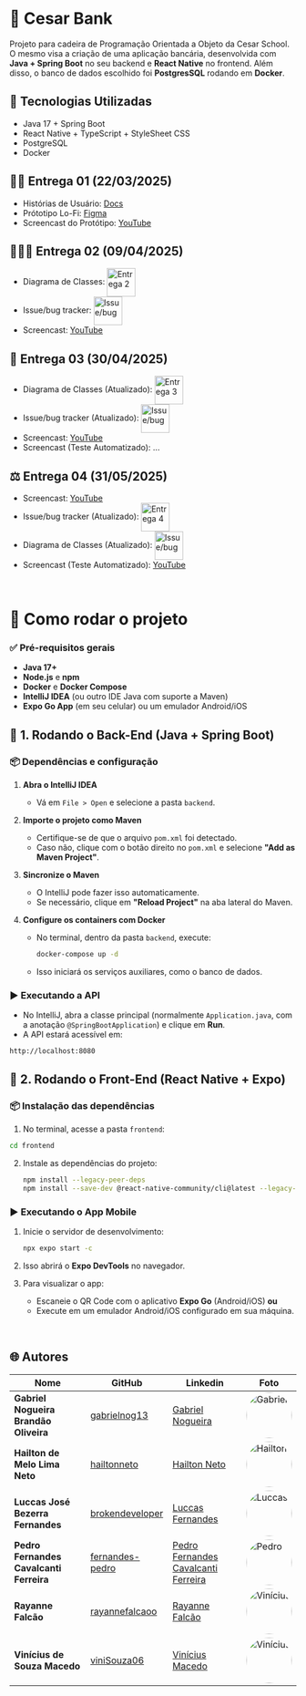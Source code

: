 # 📒 Cesar Bank

Projeto para cadeira de Programação Orientada a Objeto da Cesar School. O mesmo visa a criação de uma aplicação bancária, desenvolvida com **Java + Spring Boot** no seu backend e **React Native** no frontend. Além disso, o banco de dados escolhido foi **PostgresSQL** rodando em **Docker**.

## 🚀 Tecnologias Utilizadas
- Java 17 + Spring Boot
- React Native + TypeScript + StyleSheet CSS 
- PostgreSQL 
- Docker 

## ✍🏻 Entrega 01 (22/03/2025)

- Histórias de Usuário: [Docs](https://docs.google.com/document/d/1LPuNzA818wmWqfB-BqDbfuLC_J_DybOAsH4cZ6EV2io/edit?usp=sharing)
- Prótotipo Lo-Fi: [Figma](https://www.figma.com/design/lzPT31RB0w2aoAeWWl14mn/Untitled?node-id=0-1&m=dev&t=9cF5jMYkNecUnVDZ-1)
- Screencast do Protótipo: [YouTube](https://youtu.be/MXjEJrIXQXo)

## 🏋🏻‍♀️ Entrega 02 (09/04/2025)

- Diagrama de Classes: <img align="center" height="50px" width="50px" alt="Entrega 2" src="https://github.com/user-attachments/assets/77740b19-7e0d-426a-8cbb-2222c850886e"/>
- Issue/bug tracker: <img align="center" height="50px" width="50px" alt="Issue/bug" src="https://github.com/user-attachments/assets/d53ad68c-ecb2-4373-b727-e5f9592b5eff"/>
- Screencast: [YouTube](https://youtu.be/9nJGwfglaHM)

## 📱 Entrega 03 (30/04/2025)

- Diagrama de Classes (Atualizado): <img align="center" height="50px" width="50px" alt="Entrega 3" src="https://github.com/user-attachments/assets/5b2090cf-d58d-4f12-9603-1650177e71e5"/>
- Issue/bug tracker (Atualizado): <img align="center" height="50px" width="50px" alt="Issue/bug" src="https://github.com/user-attachments/assets/7f84fbf1-dfd9-48dc-a3e4-d9f0bf029171"/>
- Screencast: [YouTube](https://youtube.com/shorts/N4QBy2_saGA)
- Screencast (Teste Automatizado): ...

## ⚖️​ Entrega 04 (31/05/2025)

- Screencast: [YouTube](https://youtube.com/shorts/jcEVdFuHXsg?feature=share)
- Issue/bug tracker (Atualizado): <img align="center" height="50px" width="50px" alt="Entrega 4" src="https://github.com/user-attachments/assets/6b5c7f8b-7dce-4613-9ea0-25aeed021f8d"/>
- Diagrama de Classes (Atualizado): <img align="center" height="50px" width="50px" alt="Issue/bug" src="https://github.com/user-attachments/assets/8285d5f6-6261-45ee-bb79-094fd5782c05"/>
- Screencast (Teste Automatizado): [YouTube](https://youtu.be/v9_n5W2esG8)

<br>

# 🚀 Como rodar o projeto

### ✅ Pré-requisitos gerais

- **Java 17+**
- **Node.js** e **npm**
- **Docker** e **Docker Compose**
- **IntelliJ IDEA** (ou outro IDE Java com suporte a Maven)
- **Expo Go App** (em seu celular) ou um emulador Android/iOS

## 🔧 1. Rodando o Back-End (Java + Spring Boot)

### 📦 Dependências e configuração

1. **Abra o IntelliJ IDEA**
   - Vá em `File > Open` e selecione a pasta `backend`.

2. **Importe o projeto como Maven**
   - Certifique-se de que o arquivo `pom.xml` foi detectado.
   - Caso não, clique com o botão direito no `pom.xml` e selecione **"Add as Maven Project"**.

3. **Sincronize o Maven**
   - O IntelliJ pode fazer isso automaticamente.
   - Se necessário, clique em **"Reload Project"** na aba lateral do Maven.

4. **Configure os containers com Docker**
   - No terminal, dentro da pasta `backend`, execute:

     ```bash
     docker-compose up -d
     ```

   - Isso iniciará os serviços auxiliares, como o banco de dados.

### ▶️ Executando a API

- No IntelliJ, abra a classe principal (normalmente `Application.java`, com a anotação `@SpringBootApplication`) e clique em **Run**.
- A API estará acessível em:

```
http://localhost:8080
```

## 📱 2. Rodando o Front-End (React Native + Expo)

### 📦 Instalação das dependências

1. No terminal, acesse a pasta `frontend`:

 ```bash
 cd frontend
````

2. Instale as dependências do projeto:

   ```bash
   npm install --legacy-peer-deps
   npm install --save-dev @react-native-community/cli@latest --legacy-peer-deps
   ```

### ▶️ Executando o App Mobile

1. Inicie o servidor de desenvolvimento:

   ```bash
   npx expo start -c
   ```

2. Isso abrirá o **Expo DevTools** no navegador.

3. Para visualizar o app:

   * Escaneie o QR Code com o aplicativo **Expo Go** (Android/iOS) **ou**
   * Execute em um emulador Android/iOS configurado em sua máquina.

<br>

## 🌐 Autores

| Nome | GitHub | Linkedin | Foto |
|------|--------|----------|------|
| **Gabriel Nogueira Brandão Oliveira** | [gabrielnog13](https://github.com/gabrielnog13) | [Gabriel Nogueira](https://www.linkedin.com/in/gabrielnog13/) | <img style="border-radius: 50%" src="https://github.com/user-attachments/assets/697af017-6dfe-43eb-80bc-c275c3e27c87" width="80px;" alt="Gabriel"/> |
| **Hailton de Melo Lima Neto** | [hailtonneto](https://github.com/hailtonneto) | [Hailton Neto](https://www.linkedin.com/in/hailton-neto-2a81a1196/) | <img style="border-radius: 50%" src="https://avatars.githubusercontent.com/u/130097508?v=4" width="80px;" alt="Hailton"/> |
| **Luccas José Bezerra Fernandes** | [brokendeveloper](https://github.com/brokendeveloper) | [Luccas Fernandes](https://www.linkedin.com/in/luccas-fernandes-07a283239/) | <img style="border-radius: 50%" src="https://github.com/user-attachments/assets/a70ef660-ca80-4ee2-b52b-839a85b65863" width="80px;" alt="Luccas"/> |
| **Pedro Fernandes Cavalcanti Ferreira** | [fernandes-pedro](https://github.com/fernandes-pedro) | [Pedro Fernandes Cavalcanti Ferreira](https://www.linkedin.com/in/pedro-fernandes-cavalcanti-ferreira-621591241/) | <img style="border-radius: 50%" src="https://avatars.githubusercontent.com/u/180231483?v=4" width="80px;" alt="Pedro"/> |
| **Rayanne Falcão** | [rayannefalcaoo](https://github.com/rayannefalcaoo) | [Rayanne Falcão](https://www.linkedin.com/in/rayanne-falc%C3%A3o-1415b1270/) | <img style="border-radius: 50%" src="https://github.com/user-attachments/assets/3539371e-78bd-4184-8924-0eeb40d6d761" width="80px;" alt="Vinícius"/> |
| **Vinícius de Souza Macedo** | [viniSouza06](https://github.com/viniSouza06) | [Vinícius Macedo](https://www.linkedin.com/in/vinicius-macedo-8a5873300/) | <img style="border-radius: 50%" src="https://github.com/user-attachments/assets/8bfa89eb-dda1-40e2-a611-7810fb55c169" width="80px;" alt="Vinícius"/> |

